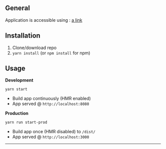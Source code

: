 ## General 
Application is accessible using : [a link](https://topipro.com)


## Installation
1. Clone/download repo
2. `yarn install` (or `npm install` for npm)

## Usage
**Development**

`yarn start`

* Build app continuously (HMR enabled)
* App served @ `http://localhost:8080`

**Production**

`yarn run start-prod`

* Build app once (HMR disabled) to `/dist/`
* App served @ `http://localhost:3000`

--- 

